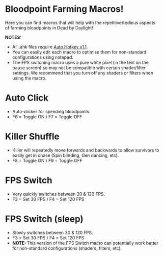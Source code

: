 # Bloodpoint Farming Macros!
Here you can find macros that will help with the repetitive/tedious aspects of farming bloodpoints in Dead by Daylight!

**NOTES:**
- All .ahk files require [Auto Hotkey v1.1](https://www.autohotkey.com/download/ahk-install.exe).
- You can easily edit each macro to optimise them for non-standard configurations using notepad.
- The FPS switching macro uses a pure white pixel (in the text on the pause screen) so may not be compatible with certain shader/filter settings. We recommend that you turn off any shaders or filters when using the macro.

# Auto Click
- Auto-clicker for spending bloodpoints.
- F6 = Toggle ON / F7 = Toggle OFF

# Killer Shuffle
- Killer will repeatedly move forwards and backwards to allow survivors to easily get in chase (Spin blinding, Gen dancing, etc).
- F8 = Toggle ON / F9 = Toggle OFF

# FPS Switch
- Very quickly switches between 30 & 120 FPS.
- F3 = Set 30 FPS / F4 = Set 120 FPS

# FPS Switch (sleep)
- Slowly switches between 30 & 120 FPS.
- F3 = Set 30 FPS / F4 = Set 120 FPS
- **NOTE:** This version of the FPS Switch macro can potentially work better for non-standard configurations (shaders, filters, etc).

